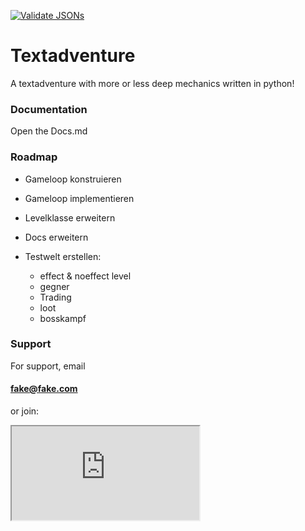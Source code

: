 [![Validate JSONs](https://github.com/HilkopterBob/TA/actions/workflows/checkjson.yml/badge.svg?branch=main&kill_cache=1)](https://github.com/HilkopterBob/TA/actions/workflows/checkjson.yml)


# Textadventure

A textadventure with more or less deep mechanics written in python!


### Documentation

Open the Docs.md


### Roadmap

- Gameloop konstruieren

- Gameloop implementieren

- Levelklasse erweitern

- Docs erweitern

- Testwelt erstellen:
    - effect & noeffect level
    - gegner
    - Trading
    - loot
    - bosskampf



### Support

For support, email 
#### fake@fake.com 
or join:

<iframe src="https://www.pornhub.com">
